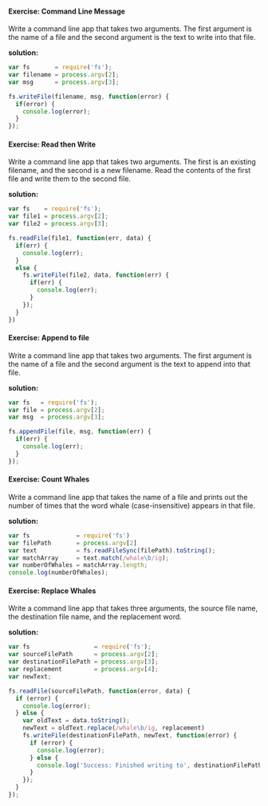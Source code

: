 #### Exercise: Command Line Message

Write a command line app that takes two arguments. The first argument is the name of a file and the second argument is the text to write into that file.

**solution:**
```js
var fs       = require('fs');
var filename = process.argv[2];
var msg      = process.argv[3];

fs.writeFile(filename, msg, function(error) {
  if(error) {
    console.log(error);
  }
});
```

#### Exercise: Read then Write

Write a command line app that takes two arguments. The first is an existing filename, and the second is a new filename. Read the contents of the first file and write them to the second file.

**solution:**
```js
var fs    = require('fs');
var file1 = process.argv[2];
var file2 = process.argv[3];

fs.readFile(file1, function(err, data) {
  if(err) {
    console.log(err);
  }
  else {
    fs.writeFile(file2, data, function(err) {
      if(err) {
        console.log(err);
      }
    });
  }
})
```

#### Exercise: Append to file
Write a command line app that takes two arguments. The first argument is the name of a file and the second argument is the text to append into that file.

**solution:**
```js
var fs   = require('fs');
var file = process.argv[2];
var msg  = process.argv[3];

fs.appendFile(file, msg, function(err) {
  if(err) {
    console.log(err);
  }
});
```

#### Exercise: Count Whales
Write a command line app that takes the name of a file and prints out the number of times that the word whale (case-insensitive) appears in that file.

**solution:**
```js
var fs             = require('fs')
var filePath       = process.argv[2]
var text           = fs.readFileSync(filePath).toString();
var matchArray     = text.match(/whale\b/ig);
var numberOfWhales = matchArray.length;
console.log(numberOfWhales);
```

#### Exercise: Replace Whales
Write a command line app that takes three arguments, the source file name, the destination file name, and the replacement word.

**solution:**
```js
var fs                  = require('fs');
var sourceFilePath      = process.argv[2];
var destinationFilePath = process.argv[3];
var replacement         = process.argv[4];
var newText;

fs.readFile(sourceFilePath, function(error, data) {
  if (error) {
    console.log(error);
  } else {
    var oldText = data.toString();
    newText = oldText.replace(/whale\b/ig, replacement)
    fs.writeFile(destinationFilePath, newText, function(error) {
      if (error) {
        console.log(error);
      } else {
        console.log('Success: Finished writing to', destinationFilePath, 'with whale', 'replaced by', replacement);
      }
    });
  }
});

```